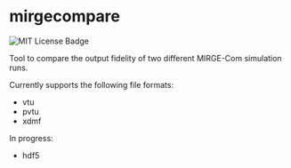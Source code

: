 # mirgecompare

![MIT License Badge](https://img.shields.io/badge/license-MIT-green)

Tool to compare the output fidelity of two different MIRGE-Com simulation runs.

Currently supports the following file formats:
* vtu
* pvtu
* xdmf

In progress:
* hdf5
